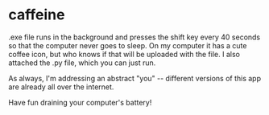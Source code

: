 # caffeine
.exe file runs in the background and presses the shift key every 40 seconds so that the computer never goes to sleep. 
On my computer it has a cute coffee icon, but who knows if that will be uploaded with the file.
I also attached the .py file, which you can just run.

As always, I'm addressing an abstract "you" -- different versions of this app are already all over the internet.

Have fun draining your computer's battery!
